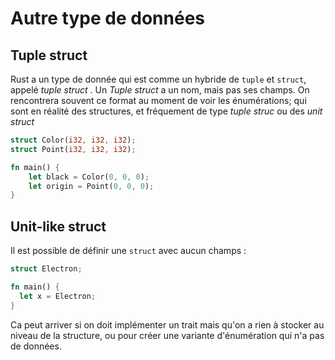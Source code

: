 # Autre type de données

## Tuple struct

Rust a un type de donnée qui est comme un hybride de `tuple` et `struct`, appelé _tuple struct_ . Un _Tuple struct_ a un nom, mais pas ses champs. On rencontrera souvent ce format au moment de voir les énumérations; qui sont en réalité des structures, et fréquement de type *tuple struc* ou des *unit struct*

```rust
struct Color(i32, i32, i32);
struct Point(i32, i32, i32);

fn main() {
	let black = Color(0, 0, 0);
	let origin = Point(0, 0, 0);
}
```

## Unit-like struct

Il est possible de définir une `struct` avec aucun champs :

```rust
struct Electron;

fn main() {
  let x = Electron;
}
```

Ca peut arriver si on doit implémenter un trait mais qu'on a rien à stocker au niveau de la structure, ou pour créer une variante d'énumération qui n'a pas de données.
